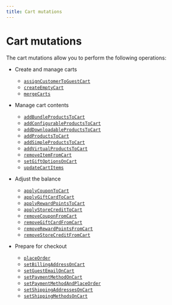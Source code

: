 ```yaml
---
title: Cart mutations
---
```


# Cart mutations

The cart mutations allow you to perform the following operations:

* Create and manage carts

  * [`assignCustomerToGuestCart`](assign-customer-to-guest-cart.md)
  * [`createEmptyCart`](create-empty-cart.md)
  * [`mergeCarts`](merge.md)

* Manage cart contents

  * [`addBundleProductsToCart`](add-bundle-products.md)
  * [`addConfigurableProductsToCart`](add-configurable-products.md)
  * [`addDownloadableProductsToCart`](add-downloadable-products.md)
  * [`addProductsToCart`](add-products.md)
  * [`addSimpleProductsToCart`](add-simple-products.md)
  * [`addVirtualProductsToCart`](add-virtual-products.md)
  * [`removeItemFromCart`](remove-item.md)
  * [`setGiftOptionsOnCart`](set-gift-options.md)
  * [`updateCartItems`](update-items.md)

* Adjust the balance

  * [`applyCouponToCart`](apply-coupon.md)
  * [`applyGiftCardToCart`](apply-giftcard.md)
  * [`applyRewardPointsToCart`](apply-reward-points.md)
  * [`applyStoreCreditToCart`](apply-store-credit.md)
  * [`removeCouponFromCart`](remove-coupon.md)
  * [`removeGiftCardFromCart`](remove-giftcard.md)
  * [`removeRewardPointsFromCart`](remove-reward-points.md)
  * [`removeStoreCreditFromCart`](remove-store-credit.md)

* Prepare for checkout

  * [`placeOrder`](place-order.md)
  * [`setBillingAddressOnCart`](set-billing-address.md)
  * [`setGuestEmailOnCart`](set-guest-email.md)
  * [`setPaymentMethodOnCart`](set-payment-method.md)
  * [`setPaymentMethodAndPlaceOrder`](set-payment-place-order.md)
  * [`setShippingAddressesOnCart`](set-shipping-address.md)
  * [`setShippingMethodsOnCart`](set-shipping-method.md)
